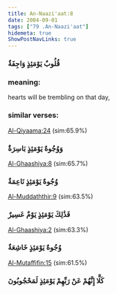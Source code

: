 ```yaml
---
title: An-Naazi'aat:8
date: 2004-09-01
tags: ["79 .An-Naazi'aat"]
hidemeta: true 
ShowPostNavLinks: true 
---
```

### قُلُوبٌ يَوْمَئِذٍ وَاجِفَةٌ
### meaning: 
hearts will be trembling on that day,
### similar verses: 

[Al-Qiyaama:24](/75/24) (sim:65.9%)

### وَوُجُوهٌ يَوْمَئِذٍ بَاسِرَةٌ

[Al-Ghaashiya:8](/88/8) (sim:65.7%)

### وُجُوهٌ يَوْمَئِذٍ نَاعِمَةٌ

[Al-Muddaththir:9](/74/9) (sim:63.5%)

### فَذَٰلِكَ يَوْمَئِذٍ يَوْمٌ عَسِيرٌ

[Al-Ghaashiya:2](/88/2) (sim:63.3%)

### وُجُوهٌ يَوْمَئِذٍ خَاشِعَةٌ

[Al-Mutaffifin:15](/83/15) (sim:61.5%)

### كَلَّا إِنَّهُمْ عَنْ رَبِّهِمْ يَوْمَئِذٍ لَمَحْجُوبُونَ
